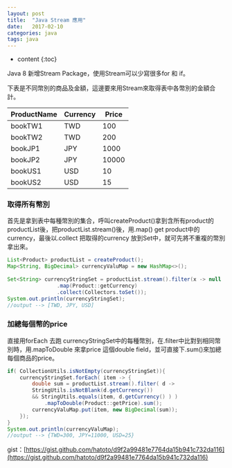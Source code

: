 ```yaml
---
layout: post
title:  "Java Stream 應用"
date:   2017-02-10
categories: java
tags: java
---
```


* content
{:toc}


Java 8 新增Stream Package，使用Stream可以少寫很多for 和 if。

下表是不同幣別的商品及金額，這邊要來用Stream來取得表中各幣別的金額合計。


ProductName | Currency | Price
------------| ---------| ------
bookTW1 | TWD | 100
bookTW2 | TWD | 200
bookJP1 | JPY | 1000
bookJP2 | JPY | 10000
bookUS1 | USD | 10
bookUS2 | USD | 15


### 取得所有幣別

首先是拿到表中每種幣別的集合，呼叫createProduct()拿到含所有product的productList後，把productList.stream()後，用.map() get product中的currency，最後以.collect 把取得的currency 放到Set中，就可先將不重複的幣別拿出來。


```java
List<Product> productList = createProduct();
Map<String, BigDecimal> currencyValuMap = new HashMap<>();
		
Set<String> currencyStringSet = productList.stream().filter(x -> null != x.getCurrency()  )
				.map(Product::getCurrency)
				.collect(Collectors.toSet());
System.out.println(currencyStringSet);
//output --> [TWD, JPY, USD]
```


### 加總每個幣的price

直接用forEach 去跑 currencyStringSet中的每種幣別，在.filter中比對到相同幣別時，用.mapToDouble 來拿price 這個double field，並可直接下.sum()來加總每個商品的price。



```java
if( CollectionUtils.isNotEmpty(currencyStringSet)){
	currencyStringSet.forEach( item -> {
		double sum = productList.stream().filter( d ->
		StringUtils.isNotBlank(d.getCurrency()) 
		&& StringUtils.equals(item, d.getCurrency() ) )
			.mapToDouble(Product::getPrice).sum();
		currencyValuMap.put(item, new BigDecimal(sum));
	});
}
System.out.println(currencyValuMap);
//output --> {TWD=300, JPY=11000, USD=25}

```







gist：[https://gist.github.com/hatoto/d9f2a99481e7764da15b941c732da116](https://gist.github.com/hatoto/d9f2a99481e7764da15b941c732da116)

